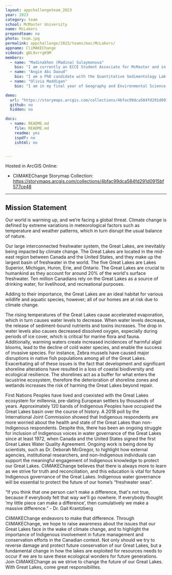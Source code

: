 ```yaml
---
layout: appchallengeteam_2023
year: 2023
category: team
school: McMaster University
name: McLakers
prependteam: no
photo: team.jpg
permalink: appchallenge/2023/teams/mac/McLakers/
appname: CliMAKEChange
videoid: gDL9xrrgK9M
members:
  - name: "Madinakhon (Madina) Sulaymonova"
    bio: "I am currently an ECCE Student Associate for McMaster and in my final year of Honours Environmental Sciences Co-op. I am fully accredited to attain a Certified GIS Professional (GISP). My interest in GIS revolves around my passion for  pidemiology. My undergraduate senior thesis focussed on PM2.5 exposure and inhalation dose along varying routes in Hamilton, Ontario. I have worked as a GIS student for Bruce Power and McMaster’s Utilities Department. My hobbies include drinking bubble tea while listening to true crime podcasts, playing APEX Legends, and hot yoga."
  - name: "Angie Abi Daoud"
    bio: "I am a PhD candidate with the Quantitative Sedimentology Lab at McMaster University, where I also earned a BSc in Earth and Environmental Sciences and a GIS Certificate. My project involves studying paleoenvironments using stratigraphy, geochemistry, ethnogeology, and micropaleontology in the Northwest Territories. Outside of academics I enjoy fossil hunting, crocheting, hiking, and taking care of my farm in Stardew Valley."
  - name: "Olivia Maddigan"
    bio: "I am in my final year of Geography and Environmental Science Co-Op at McMaster University. My senior thesis project focused on respiratory health determinants in Hamilton, Ontario. I am now working at Environment and Climate Change Canada within the Water Quality Monitoring and Surveillance Division for the Great Lakes."

demo:
  url: "https://storymaps.arcgis.com/collections/4bfac99dca584fd291d0915bf577ce48"
  github: no
  hidden: no

docs:
  - name: README.md
    file: README.md
    readme: yes
    ispdf: no
    ishtml: no


---
```


Hosted in ArcGIS Online:

- CliMAKEChange Storymap Collection: https://storymaps.arcgis.com/collections/4bfac99dca584fd291d0915bf577ce48

---

## Mission Statement

Our world is warming up, and we’re facing a global threat. Climate change is defined by extreme variations in meteorological factors such as temperature and weather patterns, which in turn disrupt the usual balance of nature. 

Our large interconnected freshwater system, the Great Lakes, are inevitably being impacted by climate change. The Great Lakes are located in the mid-east region between Canada and the United States, and they make up the largest basin of freshwater in the world. The five Great Lakes are Lakes Superior, Michigan, Huron, Erie, and Ontario. The Great Lakes are crucial to humankind as they account for around 20% of the world's surface freshwater. Ten million Canadians rely on the Great Lakes as a source of drinking water, for livelihood, and recreational purposes.

Adding to their importance, the Great Lakes are an ideal habitat for various wildlife and aquatic species, however; all of our homes are at risk due to climate change. 

The rising temperatures of the Great Lakes cause accelerated evaporation, which in turn causes water levels to decrease. When water levels decrease, the release of sediment-bound nutrients and toxins increases. The drop in water levels also causes decreased dissolved oxygen, especially during periods of ice cover, which is critical for marine flora and fauna. Additionally, warming waters create increased incidences of harmful algal blooms, lead to the decline of cold water species, and enable the success of invasive species. For instance, Zebra mussels have caused major disruptions in native fish populations among all of the Great Lakes. Exacerbating all of these issues is the fact that development and significant shoreline alterations have resulted in a loss of coastal biodiversity and ecological resilience. The shorelines act as a buffer for what enters the lacustrine ecosystem, therefore the deterioration of shoreline zones and wetlands increases the risk of harming the Great Lakes beyond repair.

First Nations Peoples have lived and coexisted with the Great Lakes ecosystem for millennia, pre-dating European settlers by thousands of years. Approximately 120 bands of Indigenous Peoples have occupied the Great Lakes basin over the course of history. A 2018 poll by the International Joint Commission showed that Indigenous respondents are more worried about the health and state of the Great Lakes than non-Indigenous respondents. Despite this, there has been an ongoing struggle for inclusion of Indigenous voices in water governance of the Great Lakes since at least 1972, when Canada and the United States signed the first Great Lakes Water Quality Agreement. Ongoing work is being done by scientists, such as Dr. Deborah McGregor, to highlight how external agencies, institutional researchers, and non-Indigenous individuals can support the meaningful engagement of Indigenous knowledge to protect our Great Lakes. CliMAKEChange believes that there is always more to learn as we strive for truth and reconciliation, and this education is vital for future Indigenous governance of the Great Lakes. Indigenous water governance will be essential to protect the future of our home’s “freshwater seas”.

“If you think that one person can't make a difference, that's not true, because if everybody felt that way we'll go nowhere. If everybody thought ‘my little piece can make a difference’, then cumulatively we make a massive difference.” - Dr. Gail Krantzberg

CliMAKEChange endeavors to make that difference. Through CliMAKEChange, we hope to raise awareness about the issues that our Great Lakes face in the wake of climate change, and to highlight the importance of Indigenous involvement in future management and conservation efforts in the Canadian context. Not only should we try to reverse damage and protect future conservation of our Great Lakes, but a fundamental change in how the lakes are exploited for resources needs to occur if we are to save these ecological wonders for future generations. Join CliMAKEChange as we strive to change the future of our Great Lakes. With Great Lakes, come great responsibilites. 

